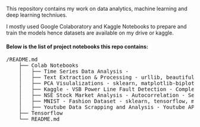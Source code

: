 This repository contains my work on data analytics, machine learning and deep learning techniues. 

I mostly used Google Colaboratory and Kaggle Notebooks to prepare and train the models hence datasets are available on my drive or kaggle.

#### Below is the list of project notebooks this repo contains:
<pre>/README.md
    ├── Colab Notebooks
    │   ├── Time Series Data Analysis - 
    │   ├── Text Extraction & Processing - urllib, beautifulsoup, nltk, re etc.
    │   ├── PCA Visulalizations - sklearn, matplotlib-biplot, numpy etc.
    │   ├── Kaggle - VSB Power Line Fault Detection - Complete model I will add later
    │   ├── NSE Stock Market Analysis - Autocorrelation - Seaborn, Pandas, Numpy, Bokeh 
    │   ├── MNIST - Fashion Dataset - sklearn, tensorflow, matplotlib
    │   ├── Youtube Data Scrapping and Analysis - Youtube API, pandas
    ├── Tensorflow
    └── README.md
</pre>
